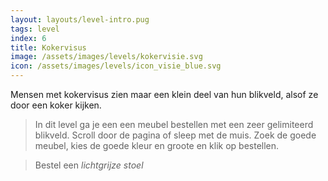```yaml
---
layout: layouts/level-intro.pug
tags: level
index: 6
title: Kokervisus
image: /assets/images/levels/kokervisie.svg
icon: /assets/images/levels/icon_visie_blue.svg
---
```


Mensen met kokervisus zien maar een klein deel van hun blikveld, alsof ze door een koker kijken.

> In dit level ga je een een meubel bestellen met een zeer gelimiteerd blikveld. Scroll door de pagina of sleep met de muis. Zoek de goede meubel, kies de goede kleur en groote en klik op bestellen.

> Bestel een  *lichtgrijze stoel*
